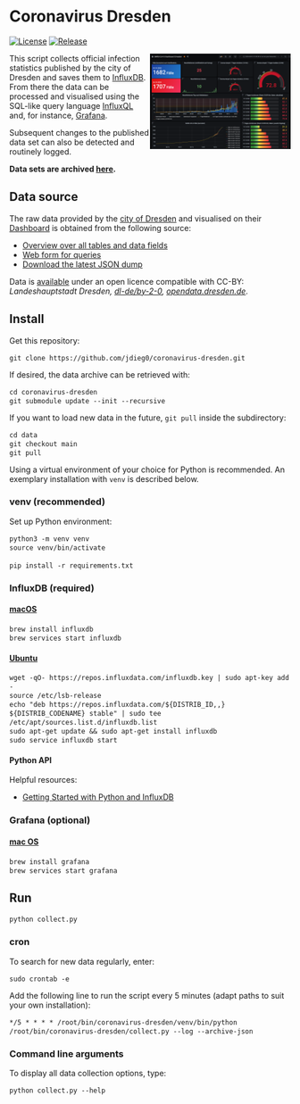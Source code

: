# Coronavirus Dresden

[![License](https://img.shields.io/github/license/jdieg0/coronavirus-dresden)](https://github.com/jdieg0/coronavirus-dresden/blob/main/LICENSE)
[![Release](https://img.shields.io/github/v/release/jdieg0/coronavirus-dresden)](https://github.com/jdieg0/coronavirus-dresden/releases)

<a href="https://raw.githubusercontent.com/jdieg0/coronavirus-dresden/main/assets/images/grafana_covid-19-dashboard-dresden_screenshot.png"><img align="right" width="50%" src="assets/images/grafana_covid-19-dashboard-dresden_screenshot.png" title="Visualization with Grafana" alt="Screenshot of a Grafana dashboard that uses the data"></a>

This script collects official infection statistics published by the city of Dresden and saves them to [InfluxDB](https://www.influxdata.com/products/influxdb-overview/). From there the data can be processed and visualised using the SQL-like query language [InfluxQL](https://docs.influxdata.com/influxdb/v1.8/query_language/spec/) and, for instance, [Grafana](https://grafana.com/docs/grafana/latest/datasources/influxdb/).

Subsequent changes to the published data set can also be detected and routinely logged.

**Data sets are archived [here](https://github.com/jdieg0/coronavirus-dresden-data).**

## Data source

The raw data provided by the [city of Dresden](https://www.dresden.de/de/leben/gesundheit/hygiene/infektionsschutz/corona.php) and visualised on their [Dashboard](https://stva-dd.maps.arcgis.com/apps/opsdashboard/index.html#/3eef863531024aa4ad0c4ac94adc58e0) is obtained from the following source:

- [Overview over all tables and data fields](https://services.arcgis.com/ORpvigFPJUhb8RDF/ArcGIS/rest/services/corona_DD_7_Sicht/FeatureServer/layers)
- [Web form for queries](https://services.arcgis.com/ORpvigFPJUhb8RDF/ArcGIS/rest/services/corona_DD_7_Sicht/FeatureServer/query)
- [Download the latest JSON dump](https://services.arcgis.com/ORpvigFPJUhb8RDF/arcgis/rest/services/corona_DD_7_Sicht/FeatureServer/0/query?f=json&where=ObjectId>=0&outFields=*)

Data is [available](https://github.com/jdieg0/coronavirus-dresden-data) under an open licence compatible with CC-BY: *Landeshauptstadt Dresden, [dl-de/by-2-0](https://www.govdata.de/dl-de/by-2-0), [opendata.dresden.de](https://opendata.dresden.de/)*.

## Install

Get this repository:

    git clone https://github.com/jdieg0/coronavirus-dresden.git

If desired, the data archive can be retrieved with:

    cd coronavirus-dresden
    git submodule update --init --recursive

If you want to load new data in the future, ```git pull``` inside the subdirectory:

    cd data
    git checkout main
    git pull

Using a virtual environment of your choice for Python is recommended. An exemplary installation with ```venv``` is described below.

### venv (recommended)

Set up Python environment:

	python3 -m venv venv
	source venv/bin/activate

    pip install -r requirements.txt

### InfluxDB (required)

#### [macOS](https://docs.influxdata.com/influxdb/v1.8/introduction/install/)

	brew install influxdb
	brew services start influxdb

#### [Ubuntu](https://docs.influxdata.com/influxdb/v1.8/introduction/install/)

    wget -qO- https://repos.influxdata.com/influxdb.key | sudo apt-key add -
    source /etc/lsb-release
    echo "deb https://repos.influxdata.com/${DISTRIB_ID,,} ${DISTRIB_CODENAME} stable" | sudo tee /etc/apt/sources.list.d/influxdb.list
    sudo apt-get update && sudo apt-get install influxdb
    sudo service influxdb start

#### Python API

Helpful resources:

- [Getting Started with Python and InfluxDB](https://www.influxdata.com/blog/getting-started-python-influxdb/)

### Grafana (optional)

#### [mac OS](https://grafana.com/docs/grafana/latest/installation/mac/)

    brew install grafana
    brew services start grafana

## Run

    python collect.py

### cron

To search for new data regularly, enter:

    sudo crontab -e

Add the following line to run the script every 5 minutes (adapt paths to suit your own installation):

    */5 * * * * /root/bin/coronavirus-dresden/venv/bin/python /root/bin/coronavirus-dresden/collect.py --log --archive-json

### Command line arguments

To display all data collection options, type:

    python collect.py --help